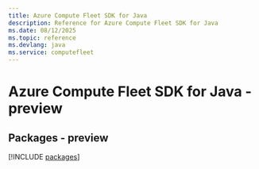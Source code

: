 ```yaml
---
title: Azure Compute Fleet SDK for Java
description: Reference for Azure Compute Fleet SDK for Java
ms.date: 08/12/2025
ms.topic: reference
ms.devlang: java
ms.service: computefleet
---
```

# Azure Compute Fleet SDK for Java - preview
## Packages - preview
[!INCLUDE [packages](compute-fleet-index.md)]